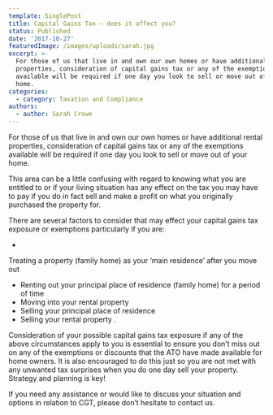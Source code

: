 ```yaml
---
template: SinglePost
title: Capital Gains Tax – does it affect you?
status: Published
date: '2017-10-27'
featuredImage: /images/uploads/sarah.jpg
excerpt: >-
  For those of us that live in and own our own homes or have additional rental
  properties, consideration of capital gains tax or any of the exemptions
  available will be required if one day you look to sell or move out of your
  home.
categories:
  - category: Taxation and Compliance
authors:
  - author: Sarah Crowe
---
```

For those of us that live in and own our own homes or have additional rental properties, consideration of capital gains tax or any of the exemptions available will be required if one day you look to sell or move out of your home.

This area can be a little confusing with regard to knowing what you are entitled to or if your living situation has any effect on the tax you may have to pay if you do in fact sell and make a profit on what you originally purchased the property for.

There are several factors to consider that may effect your capital gains tax exposure or exemptions particularly if you are:

* Treating a property (family home) as your ‘main residence’ after you move out
* Renting out your principal place of residence (family home) for a period of time
* Moving into your rental property
* Selling your principal place of residence
* Selling your rental property.

Consideration of your possible capital gains tax exposure if any of the above circumstances apply to you is essential to ensure you don’t miss out on any of the exemptions or discounts that the ATO have made available for home owners. It is also encouraged to do this just so you are not met with any unwanted tax surprises when you do one day sell your property. Strategy and planning is key!

If you need any assistance or would like to discuss your situation and options in relation to CGT, please don’t hesitate to contact us.
